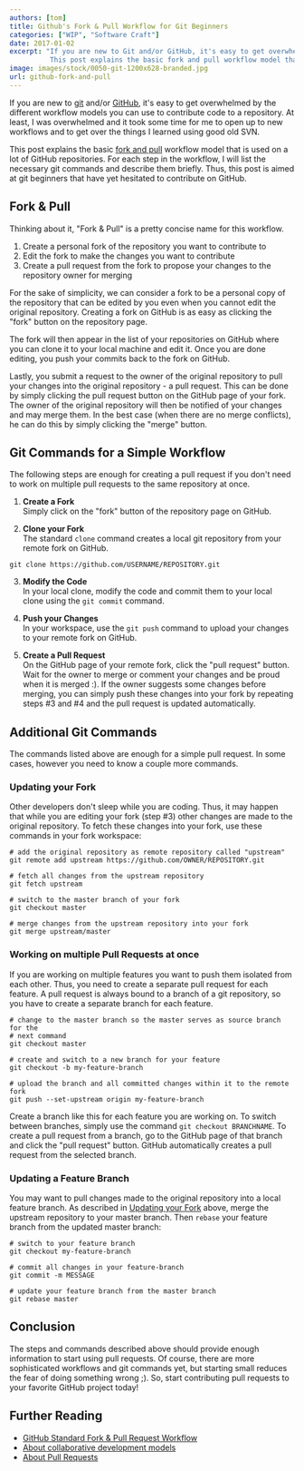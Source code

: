 ```yaml
---
authors: [tom]
title: Github's Fork & Pull Workflow for Git Beginners
categories: ["WIP", "Software Craft"]
date: 2017-01-02
excerpt: "If you are new to Git and/or GitHub, it's easy to get overwhelmed by the different workflow models you can use. 
          This post explains the basic fork and pull workflow model that is used on a lot of GitHub repositories." 
image: images/stock/0050-git-1200x628-branded.jpg
url: github-fork-and-pull
---
```




If you are new to [git](https://git-scm.com/) and/or [GitHub](https://github.com), 
it's easy to get overwhelmed by the different workflow models you can use 
to contribute code to a repository. At least, I was overwhelmed and it took 
some time for me to open up to new workflows and to get over the things 
I learned using good old SVN.

This post explains the basic [fork and pull](https://help.github.com/articles/about-collaborative-development-models/)
workflow model that is used on a lot of GitHub repositories. For each step
in the workflow, I will list the necessary git commands and describe
them briefly. Thus, this post is aimed at git beginners that have yet 
hesitated to contribute on GitHub.

## Fork & Pull
Thinking about it, "Fork & Pull" is a pretty concise name for this workflow. 

1. Create a personal fork of the repository you want to contribute to 
1. Edit the fork to make the changes you want to contribute
1. Create a pull request from the fork to propose your changes to the 
   repository owner for merging

For the sake of simplicity, we can consider a fork to be a personal copy 
of the repository that can be edited by you even when you cannot edit the 
original repository. Creating a fork on GitHub is as easy as clicking the
"fork" button on the repository page.

The fork will then appear in the list of your repositories on GitHub where you
can clone it to your local machine and edit it. Once you are done editing, you
push your commits back to the fork on GitHub.

Lastly, you submit a request to the owner of the original repository to pull 
your changes into the original repository - a pull request. This can be done by 
simply clicking the pull request button on the GitHub page of your fork. The owner 
of the original repository will then be notified of your changes and may merge 
them. In the best case (when there are no merge conflicts), he can do this by 
simply clicking the "merge" button.

## Git Commands for a Simple Workflow
The following steps are enough for creating a pull request if you don't need to 
work on multiple pull requests to the same repository at once.

1. **Create a Fork**  
   Simply click on the "fork" button of the repository page on GitHub.

2. **Clone your Fork**  
   The standard `clone` command creates a local git repository from your remote fork on GitHub. 

```text
git clone https://github.com/USERNAME/REPOSITORY.git
```

3. **Modify the Code**  
   In your local clone, modify the code and commit them to your local clone 
   using the `git commit` command.

4. **Push your Changes**  
   In your workspace, use the `git push` command to upload your changes to your
   remote fork on GitHub.

5. **Create a Pull Request**  
   On the GitHub page of your remote fork, click the "pull request" button. Wait
   for the owner to merge or comment your changes and be proud when it is merged :).
   If the owner suggests some changes before merging, you can simply push these
   changes into your fork by repeating steps #3 and #4 and the pull request is 
   updated automatically.

## Additional Git Commands
The commands listed above are enough for a simple pull request. In some cases, however
you need to know a couple more commands.

### Updating your Fork
Other developers don't sleep while you are coding. Thus, it may happen that while you
are editing your fork (step #3) other changes are made to the original repository.
To fetch these changes into your fork, use these commands in your fork workspace:

```text
# add the original repository as remote repository called "upstream"
git remote add upstream https://github.com/OWNER/REPOSITORY.git

# fetch all changes from the upstream repository
git fetch upstream

# switch to the master branch of your fork
git checkout master

# merge changes from the upstream repository into your fork
git merge upstream/master
```

### Working on multiple Pull Requests at once
If you are working on multiple features you want to push them isolated from each
other. Thus, you need to create a separate pull request for each feature. A pull
request is always bound to a branch of a git repository, so you have to create
a separate branch for each feature. 

```text
# change to the master branch so the master serves as source branch for the 
# next command
git checkout master

# create and switch to a new branch for your feature
git checkout -b my-feature-branch

# upload the branch and all committed changes within it to the remote fork
git push --set-upstream origin my-feature-branch
``` 

Create a branch like this for each feature you are working on. To switch between branches,
simply use the command `git checkout BRANCHNAME`. To create a pull request from a branch,
go to the GitHub page of that branch and click the "pull request" button. GitHub automatically
creates a pull request from the selected branch.

### Updating a Feature Branch
You may want to pull changes made to the original repository into a local feature branch.
As described in [Updating your Fork](#updating-your-fork) above, merge the upstream repository
to your master branch. Then `rebase` your feature branch from the updated master branch:

```text
# switch to your feature branch
git checkout my-feature-branch

# commit all changes in your feature-branch
git commit -m MESSAGE

# update your feature branch from the master branch
git rebase master
```

## Conclusion
The steps and commands described above should provide enough information to start 
using pull requests. Of course, there are more sophisticated workflows and git 
commands yet, but starting small reduces the fear of doing something wrong ;). So, start
contributing pull requests to your favorite GitHub project today!

## Further Reading
* [GitHub Standard Fork & Pull Request Workflow](https://gist.github.com/Chaser324/ce0505fbed06b947d962)
* [About collaborative development models](https://help.github.com/articles/about-collaborative-development-models/)
* [About Pull Requests](https://help.github.com/articles/about-pull-requests/)


